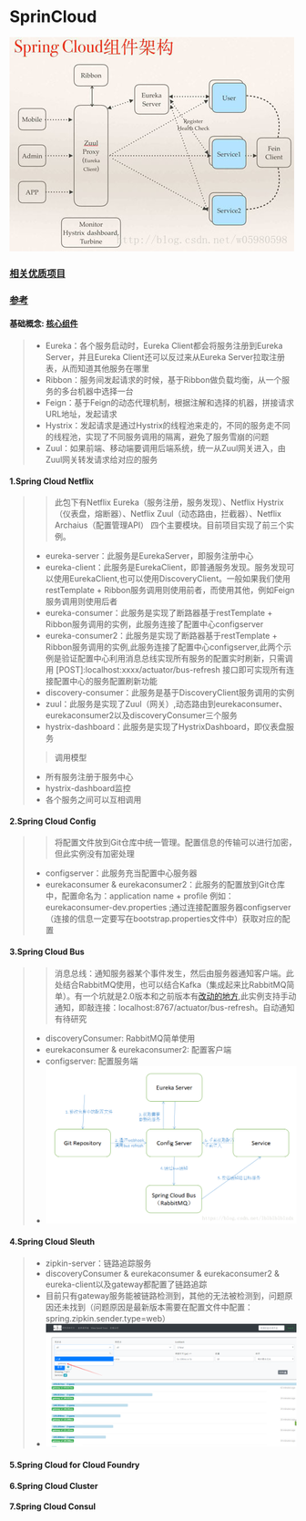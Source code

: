 # SprinCloud
![Image](./images/springcloud.jpg)
### [相关优质项目](https://springcloud.cc/)
### [参考](https://github.com/forezp/SpringCloudLearning)
#### 基础概念: [核心组件](https://blog.csdn.net/forezp/article/details/83999882)
>* Eureka：各个服务启动时，Eureka Client都会将服务注册到Eureka Server，并且Eureka Client还可以反过来从Eureka Server拉取注册表，从而知道其他服务在哪里
>* Ribbon：服务间发起请求的时候，基于Ribbon做负载均衡，从一个服务的多台机器中选择一台
>* Feign：基于Feign的动态代理机制，根据注解和选择的机器，拼接请求URL地址，发起请求  
>* Hystrix：发起请求是通过Hystrix的线程池来走的，不同的服务走不同的线程池，实现了不同服务调用的隔离，避免了服务雪崩的问题
>* Zuul：如果前端、移动端要调用后端系统，统一从Zuul网关进入，由Zuul网关转发请求给对应的服务
#### 1.Spring Cloud Netflix
>>此包下有Netflix Eureka（服务注册，服务发现）、Netflix Hystrix（仪表盘，熔断器）、Netflix Zuul（动态路由，拦截器）、Netflix Archaius（配置管理API）
四个主要模块。目前项目实现了前三个实例。
>* eureka-server：此服务是EurekaServer，即服务注册中心
>* eureka-client：此服务是EurekaClient，即普通服务发现。服务发现可以使用EurekaClient,也可以使用DiscoveryClient。一般如果我们使用restTemplate + Ribbon服务调用则使用前者，而使用其他，例如Feign服务调用则使用后者
>* eureka-consumer：此服务是实现了断路器基于restTemplate + Ribbon服务调用的实例，此服务连接了配置中心configserver
>* eureka-consumer2：此服务是实现了断路器基于restTemplate + Ribbon服务调用的实例,此服务连接了配置中心configserver,此两个示例是验证配置中心利用消息总线实现所有服务的配置实时刷新，只需调用 [POST]:localhost:xxxx/actuator/bus-refresh 接口即可实现所有连接配置中心的服务配置刷新功能
>* discovery-consumer：此服务是基于DiscoveryClient服务调用的实例
>* zuul：此服务是实现了Zuul（网关）,动态路由到eurekaconsumer、eurekaconsumer2以及discoveryConsumer三个服务
>* hystrix-dashboard：此服务是实现了HystrixDashboard，即仪表盘服务
>>调用模型
>* 所有服务注册于服务中心
>* hystrix-dashboard监控
>* 各个服务之间可以互相调用
#### 2.Spring Cloud Config
>>将配置文件放到Git仓库中统一管理。配置信息的传输可以进行加密，但此实例没有加密处理
>* configserver：此服务充当配置中心服务器
>* eurekaconsumer & eurekaconsumer2：此服务的配置放到Git仓库中，配置命名为：application name + profile 例如：eurekaconsumer-dev.properties ;通过连接配置服务器configserver（连接的信息一定要写在bootstrap.properties文件中）获取对应的配置
#### 3.Spring Cloud Bus
>>消息总线：通知服务器某个事件发生，然后由服务器通知客户端。此处结合RabbitMQ使用，也可以结合Kafka（集成起来比RabbitMQ简单）。有一个坑就是2.0版本和之前版本有[改动的地方](https://www.cnblogs.com/lzj123/p/9724499.html),此实例支持手动通知，即敲连接：localhost:8767/actuator/bus-refresh。自动通知有待研究
>* discoveryConsumer: RabbitMQ简单使用
>* eurekaconsumer & eurekaconsumer2: 配置客户端
>* configserver: 配置服务端
>* ![Image](./images/springbus-configserver.png)
#### 4.Spring Cloud Sleuth
>* zipkin-server：链路追踪服务
>* discoveryConsumer & eurekaconsumer & eurekaconsumer2 & eureka-client以及gateway都配置了链路追踪
>* 目前只有gateway服务能被链路检测到，其他的无法被检测到，问题原因还未找到（问题原因是最新版本需要在配置文件中配置：spring.zipkin.sender.type=web）
>* ![Image](./images/zipkin.png)
#### 5.Spring Cloud for Cloud Foundry
#### 6.Spring Cloud Cluster
#### 7.Spring Cloud Consul
